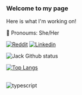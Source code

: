 ### Welcome to my page 
Here is what I'm working on!

🙂 Pronoums: She/Her

[![Reddit](https://img.shields.io/badge/Reddit-FF4500?style=for-the-badge&logo=reddit&logoColor=white)](https://www.reddit.com/user/ijacklima)
[![Linkedin](https://img.shields.io/badge/LinkedIn-0077B5?style=for-the-badge&logo=linkedin&logoColor=white)](https://www.linkedin.com/in/ijacklima/)


![Jack Github status](https://github-readme-stats.vercel.app/api?username=ijacklima&show_icons=true&theme=dracula)

[![Top Langs](https://github-readme-stats.vercel.app/api/top-langs/?username=anuraghazra&layout=compact)](https://github.com/anuraghazra/github-readme-stats)

<div style="display: inline_block"><br/>
<img align="center" alt="typescript" src="https://img.shields.io/badge/TypeScript-007ACC?style=for-the-badge&logo=typescript&logoColor=white" />


</div>
